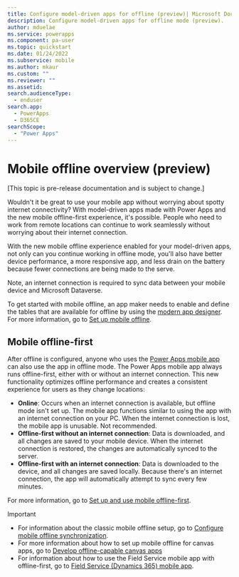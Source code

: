```yaml
---
title: Configure model-driven apps for offline (preview)| Microsoft Docs
description: Configure model-driven apps for offline mode (preview).
author: mduelae
ms.service: powerapps
ms.component: pa-user
ms.topic: quickstart
ms.date: 01/24/2022
ms.subservice: mobile
ms.author: mkaur
ms.custom: ""
ms.reviewer: ""
ms.assetid: 
search.audienceType: 
  - enduser
search.app: 
  - PowerApps
  - D365CE
searchScope:
  - "Power Apps"
---
```


# Mobile offline overview (preview)

[This topic is pre-release documentation and is subject to change.]

Wouldn't it be great to use your mobile app without worrying about spotty internet connectivity? With model-driven apps made with Power Apps and the new mobile offline-first experience, it's possible. People who need to work from remote locations can continue to work seamlessly without worrying about their internet connection.

With the new mobile offline experience enabled for your model-driven apps, not only can you continue working in offline mode, you'll also have better device performance, a more responsive app, and less drain on the battery because fewer connections are being made to the serve.

Note, an internet connection is required to sync data between your mobile device and Microsoft Dataverse.

To get started with mobile offline, an app maker needs to enable and define the tables that are available for offline by using the [modern app designer](../maker/model-driven-apps/app-designer-overview.md). For more information, go to [Set up mobile offline](setup-mobile-offline.md).


## Mobile offline-first

After offline is configured, anyone who uses the [Power Apps mobile app](run-powerapps-on-mobile.md) can also use the app in offline mode. The Power Apps mobile app always runs offline-first, either with or without an internet connection. This new functionality optimizes offline performance and creates a consistent experience for users as they change locations:

-	**Online**: Occurs when an internet connection is available, but offline mode isn't set up. The mobile app functions similar to using the app with an internet connection on your PC. When the internet connection is lost, the mobile app is unusable. Not recommended.
-	**Offline-first without an internet connection**: Data is downloaded, and all changes are saved to your mobile device. When the internet connection is restored, the changes are automatically synced to the server.
- **Offline-first with an internet connection**: Data is downloaded to the device, and all changes are saved locally. Because there's an internet connection, the app will automatically attempt to sync every few minutes.

For more information, go to [Set up and use mobile offline-first](work-in-offline-mode.md).

> [!IMPORTANT] 
> - For information about the classic mobile offline setup, go to [Configure mobile offline synchronization](/dynamics365/mobile-app/setup-mobile-offline).
> - For more information about how to set up mobile offline for canvas apps, go to [Develop offline-capable canvas apps](../maker/canvas-apps/offline-apps.md)
> - For information about how to use the Field Service mobile app with offline-first, go to [Field Service (Dynamics 365) mobile app](/dynamics365/field-service/mobile-2020-power-platform).








